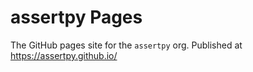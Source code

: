 # assertpy Pages

The GitHub pages site for the `assertpy` org.  Published at https://assertpy.github.io/